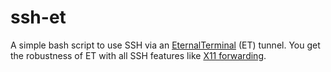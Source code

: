 # ssh-et

A simple bash script to use SSH via an
[EternalTerminal](https://github.com/MisterTea/EternalTerminal) (ET) tunnel. You
get the robustness of ET with all SSH features like
[X11 forwarding](https://github.com/MisterTea/EternalTerminal/issues/291).
